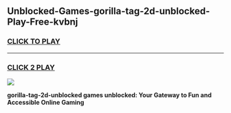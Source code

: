
## Unblocked-Games-gorilla-tag-2d-unblocked-Play-Free-kvbnj
<h3>
<a href="https://premium76.site?title=gorilla-tag-2d-unblocked&ref=12A">CLICK TO PLAY</a></h3>
<hr>

<h3>
<a href="https://premium76.site?title=gorilla-tag-2d-unblocked&ref=12A">CLICK 2 PLAY</a>
  
</h3>

<a href="https://premium76.site?title=gorilla-tag-2d-unblocked&ref=12A"><img src="https://clearcache.store/games.png"></a>


**gorilla-tag-2d-unblocked games unblocked: Your Gateway to Fun and Accessible Online Gaming**
